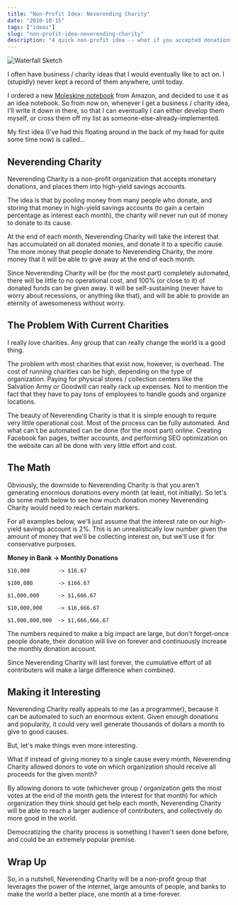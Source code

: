 ```yaml
---
title: "Non-Profit Idea: Neverending Charity"
date: "2010-10-15"
tags: ["ideas"]
slug: "non-profit-idea-neverending-charity"
description: "A quick non-profit idea -- what if you accepted donations, then paid out interest generated each month to a user-voted charity?"
---
```



![Waterfall Sketch][]


I often have business / charity ideas that I would eventually like to act on.
I (stupidly) never kept a record of them anywhere, until today.

I ordered a new [Moleskine notebook][] from Amazon, and decided to use it as an
idea notebook.  So from now on, whenever I get a business / charity idea, I'll
write it down in there, so that I can eventually I can either develop them
myself, or cross them off my list as someone-else-already-implemented.

My first idea (I've had this floating around in the back of my head for quite
some time now) is called...


## Neverending Charity

Neverending Charity is a non-profit organization that accepts monetary
donations, and places them into high-yield savings accounts.

The idea is that by pooling money from many people who donate, and storing that
money in high-yield savings accounts (to gain a certain percentage as interest
each month), the charity will never run out of money to donate to its cause.

At the end of each month, Neverending Charity will take the interest that has
accumulated on all donated monies, and donate it to a specific cause.  The more
money that people donate to Neverending Charity, the more money that it will be
able to give away at the end of each month.

Since Neverending Charity will be (for the most part) completely automated,
there will be little to no operational cost, and 100% (or close to it) of
donated funds can be given away.  It will be self-sustaining (never have to
worry about recessions, or anything like that), and will be able to provide an
eternity of awesomeness without worry.


## The Problem With Current Charities

I really love charities.  Any group that can really change the world is a good
thing.

The problem with most charities that exist now, however, is overhead.  The cost
of running charities can be high, depending on the type of organization.
Paying for physical stores / collection centers like the Salvation Army or
Goodwill can really rack up expenses.  Not to mention the fact that they have
to pay tons of employees to handle goods and organize locations.

The beauty of Neverending Charity is that it is simple enough to require very
little operational cost.  Most of the process can be fully automated.  And what
can't be automated can be done (for the most part) online.  Creating Facebook
fan pages, twitter accounts, and performing SEO optimization on the website can
all be done with very little effort and cost.


## The Math

Obviously, the downside to Neverending Charity is that you aren't generating
enormous donations every month (at least, not initially).  So let's do some
math below to see how much donation money Neverending Charity would need to
reach certain markers.

For all examples below, we'll just assume that the interest rate on our
high-yield savings account is 2%.  This is an unrealistically low number given
the amount of money that we'll be collecting interest on, but we'll use it for
conservative purposes.


**Money in Bank -> Monthly Donations**

```
$10,000         -> $16.67

$100,000        -> $166.67

$1,000,000      -> $1,666.67

$10,000,000     -> $16,666.67

$1,000,000,000  -> $1,666,666.67
```

The numbers required to make a big impact are large, but don't forget-once
people donate, their donation will live on forever and continuously increase
the monthly donation account.

Since Neverending Charity will last forever, the cumulative effort of all
contributers will make a large difference when combined.


## Making it Interesting

Neverending Charity really appeals to me (as a programmer), because it can be
automated to such an enormous extent.  Given enough donations and popularity,
it could very well generate thousands of dollars a month to give to good
causes.

But, let's make things even more interesting.

What if instead of giving money to a single cause every month, Neverending
Charity allowed donors to vote on which organization should receive all
proceeds for the given month?

By allowing donors to vote (whichever group / organization gets the most votes
at the end of the month gets the interest for that month) for which
organization they think should get help each month, Neverending Charity will be
able to reach a larger audience of contributers, and collectively do more good
in the world.

Democratizing the charity process is something I haven't seen done before, and
could be an extremely popular premise.


## Wrap Up

So, in a nutshell, Neverending Charity will be a non-profit group that
leverages the power of the internet, large amounts of people, and banks to make
the world a better place, one month at a time-forever.


  [Waterfall Sketch]: /static/blog/images/2010/waterfall-sketch.png "Waterfall Sketch"
  [Moleskine notebook]: http://www.amazon.com/gp/product/8883701127/ref=as_li_ss_tl?ie=UTF8&camp=1789&creative=390957&creativeASIN=8883701127&linkCode=as2&tag=rdegges-20 "Moleskine Notebook"
